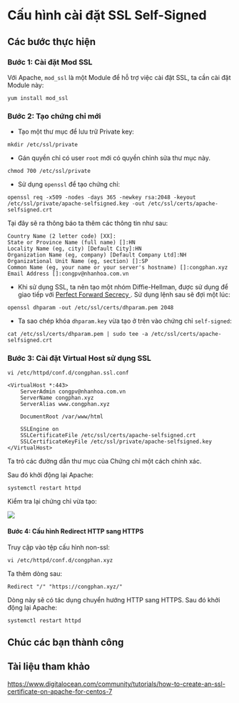 # Cấu hình cài đặt SSL Self-Signed

## Các bước thực hiện

### Bước 1: Cài đặt Mod SSL

Với Apache, `mod_ssl` là một Module để hỗ trợ việc cài đặt SSL, ta cần cài đặt Module này:

`yum install mod_ssl`

### Bước 2: Tạo chứng chỉ mới

- Tạo một thư mục để lưu trữ Private key:

`mkdir /etc/ssl/private`

- Gán quyền chỉ có user `root` mới có quyền chỉnh sửa thư mục này.

`chmod 700 /etc/ssl/private`

- Sử dụng `openssl` để tạo chứng chỉ:

`openssl req -x509 -nodes -days 365 -newkey rsa:2048 -keyout /etc/ssl/private/apache-selfsigned.key -out /etc/ssl/certs/apache-selfsigned.crt`

Tại đây sẽ ra thông báo ta thêm các thông tin như sau:

```
Country Name (2 letter code) [XX]:
State or Province Name (full name) []:HN
Locality Name (eg, city) [Default City]:HN 
Organization Name (eg, company) [Default Company Ltd]:NH
Organizational Unit Name (eg, section) []:SP
Common Name (eg, your name or your server's hostname) []:congphan.xyz
Email Address []:congpv@nhanhoa.com.vn
```

- Khi sử dụng SSL, ta nên tạo một nhóm Diffie-Hellman, được sử dụng để giao tiếp với [Perfect Forward Secrecy ](https://en.wikipedia.org/wiki/Forward_secrecy). Sử dụng lệnh sau sẽ đợi một lúc:

`openssl dhparam -out /etc/ssl/certs/dhparam.pem 2048`

- Ta sao chép khóa `dhparam.key` vừa tạo ở trên vào chứng chỉ `self-signed`:

`cat /etc/ssl/certs/dhparam.pem | sudo tee -a /etc/ssl/certs/apache-selfsigned.crt`

### Bước 3: Cài đặt Virtual Host sử dụng SSL

`vi /etc/httpd/conf.d/congphan.ssl.conf`

```
<VirtualHost *:443>
    ServerAdmin congpv@nhanhoa.com.vn
    ServerName congphan.xyz
    ServerAlias www.congphan.xyz

    DocumentRoot /var/www/html

    SSLEngine on
    SSLCertificateFile /etc/ssl/certs/apache-selfsigned.crt
    SSLCertificateKeyFile /etc/ssl/private/apache-selfsigned.key
</VirtualHost>
```

Ta trỏ các đường dẫn thư mục của Chứng chỉ một cách chính xác.

Sau đó khởi động lại Apache:

`systemctl restart httpd`

Kiểm tra lại chứng chỉ vừa tạo:

<img src="https://imgur.com/EEtaVzl.png">

#### Bước 4: Cấu hình Redirect HTTP sang HTTPS

Truy cập vào tệp cấu hình non-ssl:

`vi /etc/httpd/conf.d/congphan.xyz`

Ta thêm dòng sau:

`Redirect "/" "https://congphan.xyz/"`

Dòng này sẽ có tác dụng chuyển hướng HTTP sang HTTPS. Sau đó khởi động lại Apache:

`systemctl restart httpd`

## Chúc các bạn thành công

## Tài liệu tham khảo

https://www.digitalocean.com/community/tutorials/how-to-create-an-ssl-certificate-on-apache-for-centos-7